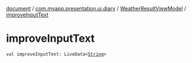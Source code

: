 [document](../../index.md) / [com.myapp.presentation.ui.diary](../index.md) / [WeatherResultViewModel](index.md) / [improveInputText](./improve-input-text.md)

# improveInputText

`val improveInputText: LiveData<`[`String`](https://kotlinlang.org/api/latest/jvm/stdlib/kotlin/-string/index.html)`>`